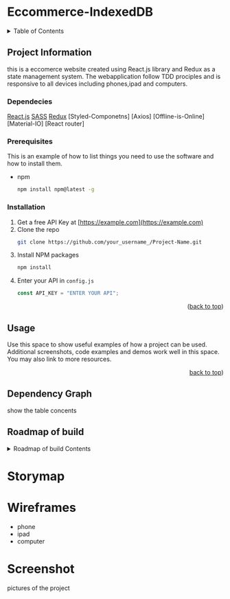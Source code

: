 # Eccommerce-IndexedDB

<details>
  <summary>Table of Contents</summary>
  <ol>
    <li>
      <a href="#about-the-project">About The Project</a>
      <ul>
        <li><a href="#built-with">Built With</a></li>
      </ul>
    </li>
    <li>
      <a href="#getting-started">Getting Started</a>
      <ul>
        <li><a href="#prerequisites">Prerequisites</a></li>
        <li><a href="#installation">Installation</a></li>
      </ul>
    </li>
    <li><a href="#usage">Usage</a></li>
    <li><a href="#dependency-graph">dependency Graph</a></li>
    <li><a href="#roadmap">Roadmap</a></li>
    <li><a href="#contributing">Contributing</a></li>
    <li><a href="#license">License</a></li>
    <li><a href="#acknowledgments">Acknowledgments</a></li>
  </ol>
</details>

## Project Information

this is a eccomerce website created using React.js library and Redux as a state management system. The webapplication follow TDD prociples and is responsive to all devices including phones,ipad and computers.

### Dependecies

[React.js](https://reactjs.org/)
[SASS](https://sass-lang.com/)
[Redux](https://redux.js.org/)
[Styled-Componetns]
[Axios]
[Offline-is-Online]
[Material-IO]
[React router]

### Prerequisites

This is an example of how to list things you need to use the software and how to install them.

- npm
  ```sh
  npm install npm@latest -g
  ```

### Installation

1. Get a free API Key at [https://example.com](https://example.com)
2. Clone the repo
   ```sh
   git clone https://github.com/your_username_/Project-Name.git
   ```
3. Install NPM packages
   ```sh
   npm install
   ```
4. Enter your API in `config.js`
   ```js
   const API_KEY = "ENTER YOUR API";
   ```

<p align="right">(<a href="#top">back to top</a>)</p>

## Usage

Use this space to show useful examples of how a project can be used. Additional screenshots, code examples and demos work well in this space. You may also link to more resources.

<p align="right"><a href="#top">back to top</a>)</p>

## Dependency Graph

show the table concents

## Roadmap of build

<details>
  <summary>Roadmap of build Contents</summary>
  <ol>
    <li>
      <a href=" ">StoryMap</a>
    </li>
    <li>
      <a href=" ">WireFrames</a>
      <ul>
        <li><a href=" ">Phone</a></li>
        <li><a href=" ">Ipad</a></li>
        <li><a href=" ">Computers</a></li>
      </ul>
    </li>
    <li><a href="#usage">Screenshots</a></li>
    <li><a href="#roadmap">Roadmap</a></li>

  </ol>
</details>

# Storymap

# Wireframes

- phone
- ipad
- computer

# Screenshot

pictures of the project
